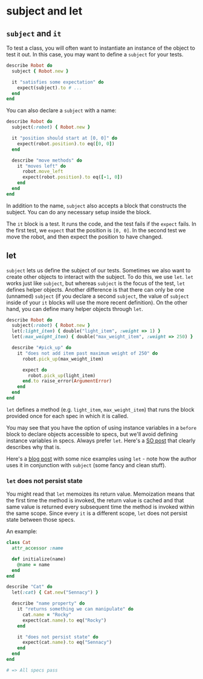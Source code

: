 # subject and let

## `subject` and `it`

To test a class, you will often want to instantiate an instance of the object to
test it out. In this case, you may want to define a `subject` for your tests.

```ruby
describe Robot do
  subject { Robot.new }

  it "satisfies some expectation" do
    expect(subject).to # ...
  end
end
```

You can also declare a `subject` with a name:

```ruby
describe Robot do
  subject(:robot) { Robot.new }

  it "position should start at [0, 0]" do
    expect(robot.position).to eq([0, 0])
  end

  describe "move methods" do
    it "moves left" do
      robot.move_left
      expect(robot.position).to eq([-1, 0])
    end
  end
end
```

In addition to the name, `subject` also accepts a block that constructs the
subject. You can do any necessary setup inside the block.

The `it` block is a test. It runs the code, and the test fails if the
`expect` fails. In the first test, we `expect` that the position is
`[0, 0]`. In the second test we move the robot, and then expect the
position to have changed.

## let

`subject` lets us define the subject of our tests. Sometimes we also want to
create other objects to interact with the subject. To do this, we use `let`.
`let` works just like `subject`, but whereas `subject` is the focus of the test,
`let` defines helper objects. Another difference is that there can only be one
(unnamed) `subject` (if you declare a second `subject`, the value of `subject`
inside of your `it` blocks will use the more recent definition). On the other
hand, you can define many helper objects through `let`.

```ruby
describe Robot do
  subject(:robot) { Robot.new }
  let(:light_item) { double("light_item", :weight => 1) }
  let(:max_weight_item) { double("max_weight_item", :weight => 250) }

  describe "#pick_up" do
    it "does not add item past maximum weight of 250" do
      robot.pick_up(max_weight_item)

      expect do
        robot.pick_up(light_item)
      end.to raise_error(ArgumentError)
    end
  end
end
```

`let` defines a method (e.g. `light_item`, `max_weight_item`) that
runs the block provided once for each spec in which it is called.

You may see that you have the option of using instance variables in a
`before` block to declare objects accessible to specs, but we'll
avoid defining instance variables in specs. Always prefer `let`.
Here's a [SO post][stack-overflow-let] that clearly describes why
that is.

Here's a [blog post][dry-up-rspec] with some nice examples using
`let` - note how the author uses it in conjunction with `subject`
(some fancy and clean stuff).

[stack-overflow-let]: http://stackoverflow.com/questions/5359558/when-to-use-rspec-let
[dry-up-rspec]:http://benscheirman.com/2011/05/dry-up-your-rspec-files-with-subject-let-blocks/

### `let` does not persist state

You might read that `let` memoizes its return value. Memoization means
that the first time the method is invoked, the return value is cached
and that same value is returned every subsequent time the method is
invoked within the same scope. Since every `it` is a different scope,
`let` does not persist state between those specs.

An example:

```ruby
class Cat
  attr_accessor :name

  def initialize(name)
    @name = name
  end
end

describe "Cat" do
  let(:cat) { Cat.new("Sennacy") }

  describe "name property" do
    it "returns something we can manipulate" do
      cat.name = "Rocky"
      expect(cat.name).to eq("Rocky")
    end

    it "does not persist state" do
      expect(cat.name).to eq("Sennacy")
    end
  end
end

# => All specs pass
```

